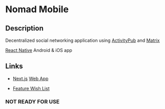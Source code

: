 # Nomad Mobile

## Description

Decentralized social networking application using [ActivityPub](https://activitypub.rocks) and [Matrix](https://matrix.org)

[React Native](https://reactnative.dev) Android & iOS app

## Links

- [Next.js](https://nextjs.org) [Web App](https://github.com/agent-indigo/nomad-web)

- [Feature Wish List](https://docs.google.com/document/d/1eLQLFiVU260oE8HXZtWOdHkVsPVCucJpbubc1-u_Q7E/edit?usp=drive_link)

### NOT READY FOR USE
